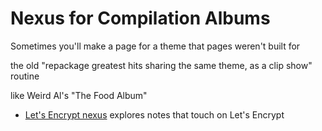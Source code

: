 # Nexus for Compilation Albums

Sometimes you'll make a page for a theme that pages weren't built for

the old "repackage greatest hits sharing the same theme, as a clip show" routine

like Weird Al's "The Food Album"

- [Let's Encrypt nexus](9tj8g-28tkm-ppaxf-12j0p-r6704) explores notes that touch on Let's Encrypt
